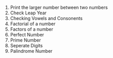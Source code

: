 1. Print the larger number between two numbers
2. Check Leap Year
3. Checking Vowels and Consonents
4. Factorial of a number
5. Factors of a number
6. Perfect Number
7. Prime Number
8. Seperate Digits
9. Palindrome Number
